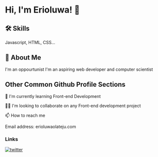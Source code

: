 
# Hi, I'm Erioluwa! 👋


## 🛠 Skills
Javascript, HTML, CSS...


## 🚀 About Me
I'm an oppourtunist
I'm an aspiring web developer and computer scientist




## Other Common Github Profile Sections

🧠 I'm currently learning Front-end Development

👯‍♀️ I'm looking to collaborate on any Front-end development project

📫 How to reach me 

Email address: erioluwaolateju.com


### Links
[![twitter](https://img.shields.io/badge/twitter-1DA1F2?style=for-the-badge&logo=twitter&logoColor=white)](https://twitter.com/@ErioluwaOlateju)

